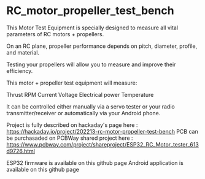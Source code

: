 # RC_motor_propeller_test_bench
This Motor Test Equipment is specially designed to measure all vital parameters of RC motors + propellers.

On an RC plane, propeller performance depends on pitch, diameter, profile, and material.

Testing your propellers will allow you to measure and improve their efficiency.

This motor + propeller test equipment will measure:

Thrust
RPM
Current
Voltage
Electrical power
Temperature

It can be controlled either manually via a servo tester or your radio transmitter/receiver or automatically via your Android phone.

Project is fully described on hackaday's page here : https://hackaday.io/project/202213-rc-motor-propeller-test-bench
PCB can be purchasaded on PCBWay shared project here : https://www.pcbway.com/project/shareproject/ESP32_RC_Motor_tester_613d9726.html

ESP32 firmware is available on this github page
Android application is available on this github page
